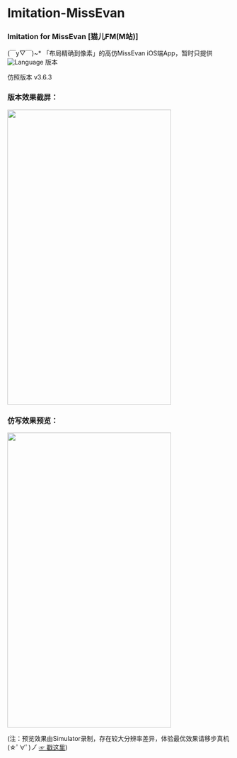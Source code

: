 # Imitation-MissEvan
### Imitation for MissEvan [猫儿FM(M站)]

(￣y▽￣)~* 「布局精确到像素」的高仿MissEvan iOS端App，暂时只提供 ![Language](https://img.shields.io/badge/Language-%20Objective%20C%20-blue.svg) 版本

仿照版本 v3.6.3

### 版本效果截屏：


<img src="http://ofg0p74ar.bkt.clouddn.com/MissEvan--.jpg" width="370" height ="665" />



### 仿写效果预览：


<img src="http://ofg0p74ar.bkt.clouddn.com/%E9%AB%98%E4%BB%BFMissEvan%E6%95%88%E6%9E%9C%E5%BD%95%E5%88%B6.gif" width="370" height ="665" />


(注：预览效果由Simulator录制，存在较大分辨率差异，体验最优效果请移步真机    (☆ﾟ∀ﾟ)ノ゙  [☞ 戳这里](https://segmentfault.com/a/1190000004519978))
